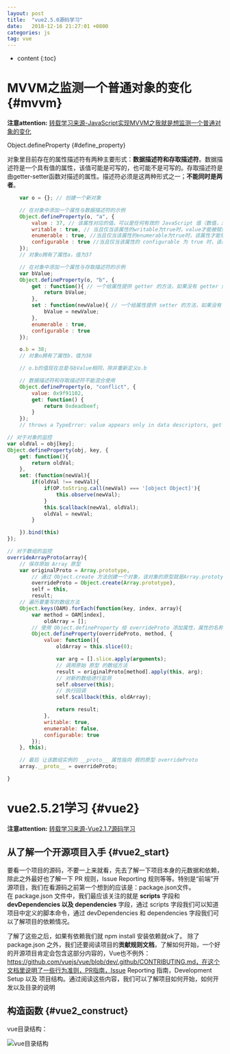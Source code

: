 ```yaml
---
layout: post
title:  "vue2.5.0源码学习"
date:   2018-12-16 21:27:01 +0800
categories: js
tag: vue
---
```


* content
{:toc}

MVVM之监测一个普通对象的变化			{#mvvm}
====================================

**注意attention:** [转载学习来源-JavaScript实现MVVM之我就是想监测一个普通对象的变化](http://hcysun.me/2016/04/28/JavaScript%E5%AE%9E%E7%8E%B0MVVM%E4%B9%8B%E6%88%91%E5%B0%B1%E6%98%AF%E6%83%B3%E7%9B%91%E6%B5%8B%E4%B8%80%E4%B8%AA%E6%99%AE%E9%80%9A%E5%AF%B9%E8%B1%A1%E7%9A%84%E5%8F%98%E5%8C%96/)

Object.defineProperty               {#define_property}

对象里目前存在的属性描述符有两种主要形式：**数据描述符和存取描述符**。数据描述符是一个具有值的属性，该值可能是可写的，也可能不是可写的。存取描述符是由getter-setter函数对描述的属性。描述符必须是这两种形式之一；**不能同时是两者**。

```javascript
    var o = {}; // 创建一个新对象

    // 在对象中添加一个属性与数据描述符的示例
    Object.defineProperty(o, "a", {
        value : 37, // 该属性对应的值。可以是任何有效的 JavaScript 值（数值，对象，函数等）。默认为 undefined
        writable : true, // 当且仅当该属性的writable为true时，value才能被赋值运算符改变。默认为 false。
        enumerable : true, //当且仅当该属性的enumerable为true时，该属性才能够出现在对象的枚举属性中。默认为 false。
        configurable : true //当且仅当该属性的 configurable 为 true 时，该属性描述符才能够被改变，同时该属性也能从对应的对象上被删除。默认为 false。
    });
    // 对象o拥有了属性a，值为37

    // 在对象中添加一个属性与存取描述符的示例
    var bValue;
    Object.defineProperty(o, "b", {
        get : function(){ // 一个给属性提供 getter 的方法，如果没有 getter 则为 undefined。当访问该属性时，该方法会被执行，方法执行时没有参数传入，但是会传入this对象（由于继承关系，这里的this并不一定是定义该属性的对象）
            return bValue;
        },
        set : function(newValue){ // 一个给属性提供 setter 的方法，如果没有 setter 则为 undefined。当属性值修改时，触发执行该方法。该方法将接受唯一参数，即该属性新的参数值。
            bValue = newValue;
        },
        enumerable : true,
        configurable : true
    });

    o.b = 38;
    // 对象o拥有了属性b，值为38

    // o.b的值现在总是与bValue相同，除非重新定义o.b

    // 数据描述符和存取描述符不能混合使用
    Object.defineProperty(o, "conflict", {
        value: 0x9f91102, 
        get: function() { 
            return 0xdeadbeef; 
        } 
    });
    // throws a TypeError: value appears only in data descriptors, get appears only in accessor descriptors
```
```javascript
// 对于对象的监控
var oldVal = obj[key];
Object.defineProperty(obj, key, {
    get: function(){
        return oldVal;
    },
    set: (function(newVal){
        if(oldVal !== newVal){
            if(OP.toString.call(newVal) === '[object Object]'){
                this.observe(newVal);
            }
            this.$callback(newVal, oldVal);
            oldVal = newVal;
        }

    }).bind(this)
});

// 对于数组的监控
overrideArrayProto(array){
    // 保存原始 Array 原型
    var originalProto = Array.prototype,
        // 通过 Object.create 方法创建一个对象，该对象的原型就是Array.prototype
        overrideProto = Object.create(Array.prototype),
        self = this,
        result;
    // 遍历要重写的数组方法
    Object.keys(OAM).forEach(function(key, index, array){
        var method = OAM[index],
            oldArray = [];
        // 使用 Object.defineProperty 给 overrideProto 添加属性，属性的名称是对应的数组函数名，值是函数
        Object.defineProperty(overrideProto, method, {
            value: function(){
                oldArray = this.slice(0);

                var arg = [].slice.apply(arguments);
                // 调用原始 原型 的数组方法
                result = originalProto[method].apply(this, arg);
                // 对新的数组进行监测
                self.observe(this);
                // 执行回调
                self.$callback(this, oldArray);

                return result;
            },
            writable: true,
            enumerable: false,
            configurable: true
        });
    }, this);

    // 最后 让该数组实例的 __proto__ 属性指向 假的原型 overrideProto
    array.__proto__ = overrideProto;

}
```

vue2.5.21学习			{#vue2}
====================================

**注意attention:** [转载学习来源-Vue2.1.7源码学习](https://www.cnblogs.com/libin-1/p/6845669.html)

从了解一个开源项目入手                {#vue2_start}
------------------------------------

要看一个项目的源码，不要一上来就看，先去了解一下项目本身的元数据和依赖，除此之外最好也了解一下 PR 规则，Issue Reporting 规则等等。特别是“前端”开源项目，我们在看源码之前第一个想到的应该是：package.json文件。  
在 package.json 文件中，我们最应该关注的就是 **scripts** 字段和 **devDependencies 以及 dependencies** 字段，通过 scripts 字段我们可以知道项目中定义的脚本命令，通过 devDependencies 和 dependencies 字段我们可以了解项目的依赖情况。

了解了这些之后，如果有依赖我们就 npm install 安装依赖就ok了。
除了 package.json 之外，我们还要阅读项目的**贡献规则文档**，了解如何开始，一个好的开源项目肯定会包含这部分内容的，Vue也不例外：https://github.com/vuejs/vue/blob/dev/.github/CONTRIBUTING.md，在这个文档里说明了一些行为准则，PR指南，Issue Reporting 指南，Development Setup 以及 项目结构。通过阅读这些内容，我们可以了解项目如何开始，如何开发以及目录的说明

构造函数                {#vue2_construct}
------------------------------------

vue目录结构：

![vue目录结构]({{site.baseurl}}/styles/images/vue_content.png)

